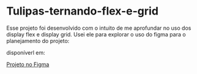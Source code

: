 # Tulipas-ternando-flex-e-grid
Esse projeto foi desenvolvido com o intuito de me aprofundar no uso dos display flex e display grid.
Usei ele para explorar o uso do figma para o planejamento do projeto:

disponíverl em: 

<a href= "https://www.figma.com/file/XGMCpFJdgEAhAM9eFj5P2o/Untitled?node-id=0%3A1&t=VfzlHILRqz0mISeA-1"> Projeto no Figma</a> 
